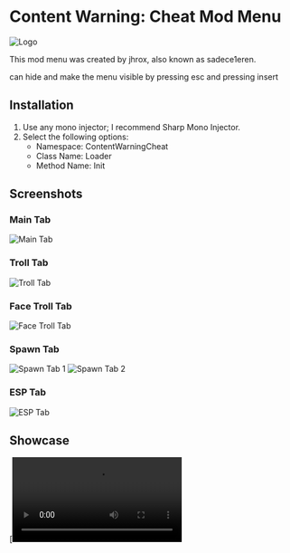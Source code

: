 # Content Warning: Cheat Mod Menu

![Logo](https://cdn.glitch.global/5a9b78b7-86cc-44c5-8525-dadbb46a2362/SPOILER_CHEATMODMENUCONTENTWARNING000001.png)

This mod menu was created by jhrox, also known as sadece1eren.


can hide and make the menu visible by pressing esc and pressing insert

## Installation

1. Use any mono injector; I recommend Sharp Mono Injector.
2. Select the following options:
   - Namespace: ContentWarningCheat
   - Class Name: Loader
   - Method Name: Init

## Screenshots

### Main Tab
![Main Tab](https://cdn.glitch.global/533ecac7-3244-4ed3-989e-f4cb04667266/image%20(13).png)

### Troll Tab
![Troll Tab](https://cdn.glitch.global/533ecac7-3244-4ed3-989e-f4cb04667266/image%20(14).png)

### Face Troll Tab
![Face Troll Tab](https://cdn.glitch.global/533ecac7-3244-4ed3-989e-f4cb04667266/image%20(17).png)

### Spawn Tab
![Spawn Tab 1](https://cdn.glitch.global/533ecac7-3244-4ed3-989e-f4cb04667266/image%20(15).png)
![Spawn Tab 2](https://cdn.glitch.global/533ecac7-3244-4ed3-989e-f4cb04667266/image%20(18).png)

### ESP Tab
![ESP Tab](https://cdn.glitch.global/533ecac7-3244-4ed3-989e-f4cb04667266/2f313233343538373336303530333532393532322f696d6167652e706e673f65783d36363331343639342669733d3636.png)

## Showcase
[![Showcase Video](https://cdn.glitch.me/72d95cd0-4828-4a3b-a91a-468284ad4b4e/Content%20Warning%20Cheat.mp4?v=1716567699372)
